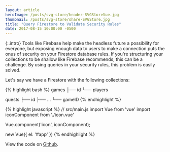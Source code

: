 ```yaml
---
layout: article
heroImage: /posts/svg-store/header-SVGStoreVue.jpg
thumbnail: /posts/svg-store/share-SVGStore.jpg
title: "Query Firestore to Validate Security Rules"
date: 2017-08-15 10:00:00 -0500
---
```

{:.intro}
Tools like Firebase help make the headless future a possibility for everyone, but exposing enough data to users to make a connection puts the onus of security on your Firestore database rules. If you're structuring your collections to be shallow like Firebase recommends, this can be a challenge. By using queries in your security rules, this problem is easily solved.

Let's say we have a Firestore with the following collections:

{% highlight bash %}
games
├── id
└── players

quests
├── id
├── ...
└── gameID
{% endhighlight %}









{% highlight javascript %}
// src/main.js
import Vue from 'vue'
import iconComponent from './icon.vue'

Vue.component('icon', iconComponent);

new Vue({
  el: '#app'
})
{% endhighlight %}


View the code on [Github](https://github.com/sstadt/svg-store-demo).
